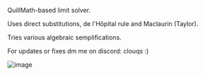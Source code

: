 QuillMath-based limit solver.

Uses direct substitutions, de l'Hôpital rule and Maclaurin (Taylor).

Tries various algebraic semplifications.

For updates or fixes dm me on discord: clouqs  :)

![image](https://github.com/user-attachments/assets/1a33ba01-3c10-443c-a5b9-016a2fc4511d)

